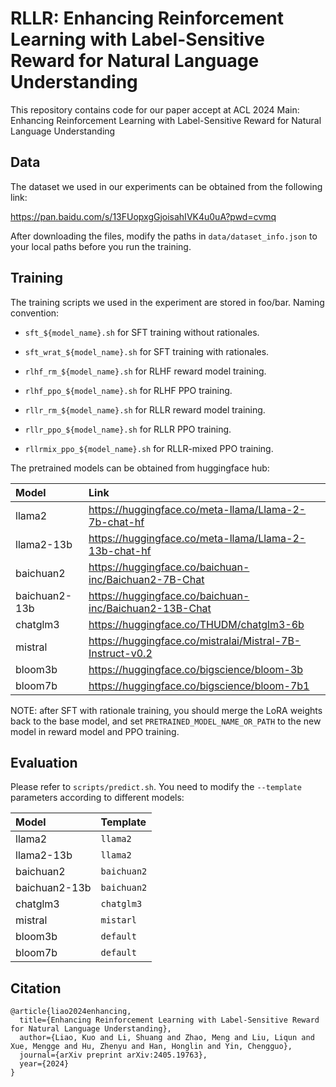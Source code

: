 # RLLR: Enhancing Reinforcement Learning with Label-Sensitive Reward for Natural Language Understanding

This repository contains code for our paper accept at ACL 2024 Main: Enhancing Reinforcement Learning with Label-Sensitive Reward for Natural Language Understanding

## Data

The dataset we used in our experiments can be obtained from the following link:

https://pan.baidu.com/s/13FUopxgGjoisahIVK4u0uA?pwd=cvmq

After downloading the files, modify the paths in `data/dataset_info.json` to your local paths before you run the training.

## Training

The training scripts we used in the experiment are stored in foo/bar. Naming convention:

- `sft_${model_name}.sh` for SFT training without rationales.

- `sft_wrat_${model_name}.sh` for SFT training with rationales.

- `rlhf_rm_${model_name}.sh` for RLHF reward model training.

- `rlhf_ppo_${model_name}.sh` for RLHF PPO training.

- `rllr_rm_${model_name}.sh` for RLLR reward model training.

- `rllr_ppo_${model_name}.sh` for RLLR PPO training.

- `rllrmix_ppo_${model_name}.sh` for RLLR-mixed PPO training.

The pretrained models can be obtained from huggingface hub:

| Model | Link |
|:-|:-|
| llama2 | https://huggingface.co/meta-llama/Llama-2-7b-chat-hf |
| llama2-13b | https://huggingface.co/meta-llama/Llama-2-13b-chat-hf |
| baichuan2 | https://huggingface.co/baichuan-inc/Baichuan2-7B-Chat |
| baichuan2-13b | https://huggingface.co/baichuan-inc/Baichuan2-13B-Chat |
| chatglm3 | https://huggingface.co/THUDM/chatglm3-6b |
| mistral | https://huggingface.co/mistralai/Mistral-7B-Instruct-v0.2 |
| bloom3b | https://huggingface.co/bigscience/bloom-3b |
| bloom7b | https://huggingface.co/bigscience/bloom-7b1 |

NOTE: after SFT with rationale training, you should merge the LoRA weights back to the base model, and set `PRETRAINED_MODEL_NAME_OR_PATH` to the new model in reward model and PPO training.

## Evaluation

Please refer to `scripts/predict.sh`. You need to modify the `--template` parameters according to different models:

| Model | Template |
|:-|:-|
| llama2 | `llama2` |
| llama2-13b | `llama2` |
| baichuan2 | `baichuan2` |
| baichuan2-13b | `baichuan2` |
| chatglm3 | `chatglm3` |
| mistral | `mistarl` |
| bloom3b | `default` |
| bloom7b | `default` |

## Citation
```
@article{liao2024enhancing,
  title={Enhancing Reinforcement Learning with Label-Sensitive Reward for Natural Language Understanding},
  author={Liao, Kuo and Li, Shuang and Zhao, Meng and Liu, Liqun and Xue, Mengge and Hu, Zhenyu and Han, Honglin and Yin, Chengguo},
  journal={arXiv preprint arXiv:2405.19763},
  year={2024}
}
```
